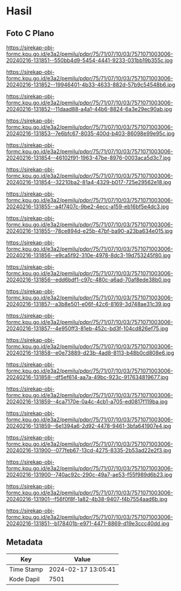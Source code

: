 # Hasil

## Foto C Plano

https://sirekap-obj-formc.kpu.go.id/e3a2/pemilu/pdpr/75/71/07/10/03/7571071003006-20240216-131851--550bb4d9-5454-4441-9233-031bb19b355c.jpg

https://sirekap-obj-formc.kpu.go.id/e3a2/pemilu/pdpr/75/71/07/10/03/7571071003006-20240216-131852--19946401-4b33-4633-882d-57b9c54548b6.jpg

https://sirekap-obj-formc.kpu.go.id/e3a2/pemilu/pdpr/75/71/07/10/03/7571071003006-20240216-131852--11daad88-a4a1-44b6-8824-6a3e29ec90ab.jpg

https://sirekap-obj-formc.kpu.go.id/e3a2/pemilu/pdpr/75/71/07/10/03/7571071003006-20240216-131853--7e6bfc67-8035-400d-b403-86098e99e95c.jpg

https://sirekap-obj-formc.kpu.go.id/e3a2/pemilu/pdpr/75/71/07/10/03/7571071003006-20240216-131854--46102f91-1963-47be-8976-0003aca5d3c7.jpg

https://sirekap-obj-formc.kpu.go.id/e3a2/pemilu/pdpr/75/71/07/10/03/7571071003006-20240216-131854--32210ba2-81a4-4329-b017-725e29562e18.jpg

https://sirekap-obj-formc.kpu.go.id/e3a2/pemilu/pdpr/75/71/07/10/03/7571071003006-20240216-131855--a4f7407c-9be2-4ecc-a159-eb16bf5e4dc3.jpg

https://sirekap-obj-formc.kpu.go.id/e3a2/pemilu/pdpr/75/71/07/10/03/7571071003006-20240216-131855--78ce894d-e25b-47bf-ba90-a23ba634e015.jpg

https://sirekap-obj-formc.kpu.go.id/e3a2/pemilu/pdpr/75/71/07/10/03/7571071003006-20240216-131856--e9ca5f92-310e-4978-8dc3-19d753245f80.jpg

https://sirekap-obj-formc.kpu.go.id/e3a2/pemilu/pdpr/75/71/07/10/03/7571071003006-20240216-131856--edd6bdf1-c97c-480c-a6ad-70af8ede38b0.jpg

https://sirekap-obj-formc.kpu.go.id/e3a2/pemilu/pdpr/75/71/07/10/03/7571071003006-20240216-131857--a3b8e501-e06f-42c6-8169-3d748ae31c39.jpg

https://sirekap-obj-formc.kpu.go.id/e3a2/pemilu/pdpr/75/71/07/10/03/7571071003006-20240216-131857--4e950ff3-81eb-452c-bd3f-104cd826ef75.jpg

https://sirekap-obj-formc.kpu.go.id/e3a2/pemilu/pdpr/75/71/07/10/03/7571071003006-20240216-131858--e0e73889-d23b-4ad8-8113-b48b0cd808e6.jpg

https://sirekap-obj-formc.kpu.go.id/e3a2/pemilu/pdpr/75/71/07/10/03/7571071003006-20240216-131858--df5ef614-aa7a-49bc-923c-917634819677.jpg

https://sirekap-obj-formc.kpu.go.id/e3a2/pemilu/pdpr/75/71/07/10/03/7571071003006-20240216-131859--4ca7170e-0a4c-4cb1-a705-ed0817f119ba.jpg

https://sirekap-obj-formc.kpu.go.id/e3a2/pemilu/pdpr/75/71/07/10/03/7571071003006-20240216-131859--6e1394a6-2d92-4478-9461-3bfa641907e4.jpg

https://sirekap-obj-formc.kpu.go.id/e3a2/pemilu/pdpr/75/71/07/10/03/7571071003006-20240216-131900--077feb67-13cd-4275-8335-2b53ad22e2f3.jpg

https://sirekap-obj-formc.kpu.go.id/e3a2/pemilu/pdpr/75/71/07/10/03/7571071003006-20240216-131900--740ac92c-290c-49a7-ae53-f55f989d6b23.jpg

https://sirekap-obj-formc.kpu.go.id/e3a2/pemilu/pdpr/75/71/07/10/03/7571071003006-20240216-131901--f56f0f8f-1a82-4b38-9407-f4b7554aad6b.jpg

https://sirekap-obj-formc.kpu.go.id/e3a2/pemilu/pdpr/75/71/07/10/03/7571071003006-20240216-131851--b178401b-e971-4471-8869-d19e3ccc40dd.jpg


## Metadata

| Key        | Value               |
| ---------- | ------------------- |
| Time Stamp | 2024-02-17 13:05:41 |
| Kode Dapil | 7501                |



